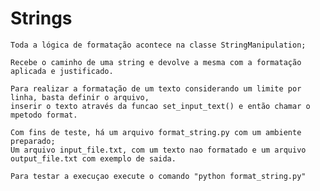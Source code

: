 # Strings

    Toda a lógica de formatação acontece na classe StringManipulation;

    Recebe o caminho de uma string e devolve a mesma com a formatação aplicada e justificado.

    Para realizar a formatação de um texto considerando um limite por linha, basta definir o arquivo,
    inserir o texto através da funcao set_input_text() e então chamar o mpetodo format.

    Com fins de teste, há um arquivo format_string.py com um ambiente preparado;
    Um arquivo input_file.txt, com um texto nao formatado e um arquivo output_file.txt com exemplo de saida.

    Para testar a execuçao execute o comando "python format_string.py"